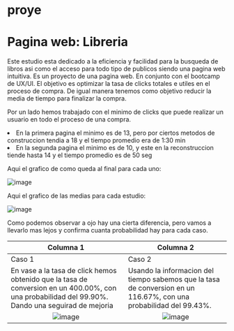 # proye

<h1>Pagina web: Libreria</h1>

<div aling="center">

  Este estudio esta dedicado a la eficiencia y facilidad para la busqueda de libros asi como el acceso para todo tipo de publicos siendo una pagina web intuitiva.
  Es un proyecto de una pagina web. En conjunto con el bootcamp de UX/UI.
  El objetivo es optimizar la tasa de clicks totales e utiles en el proceso de compra. De igual manera tenemos como objetivo reducir la media de tiempo para finalizar la compra.
  
  Por un lado hemos trabajado con el minimo de clicks que puede realizar un usuario en todo el proceso de una compra.
  <li>En la primera pagina el minimo es de 13, pero por ciertos metodos de construccion tendia a 18 y el tiempo promedio era de 1:30 min</li>
  <li>En la segunda pagina el minimo es de 10, y este en la reconstruccion tiende hasta 14 y el tiempo promedio es de 50 seg </li>
  
  Aqui el grafico de como queda al final para cada uno:
  
  ![image](https://github.com/joeSL-ms/proye/assets/127346073/80c74151-884c-4127-84f4-7a43e3230422)
  
  Aqui el grafico de las medias para cada estudio:
  
  ![image](https://github.com/joeSL-ms/proye/assets/127346073/cded53a4-8422-4531-aa3e-045fce8bffe9)
  
  Como podemos observar a ojo hay una cierta diferencia, pero vamos a llevarlo mas lejos y confirma cuanta probabilidad hay para cada caso.

| Columna 1 | Columna 2 |
| --------- | --------- |
| Caso 1 | Caso 2 |
|  En vase a la tasa de click hemos obtenido que la tasa de conversion en un 400.00%, con una probabilidad del 99.90%. Dando una seguirad de mejoria   | Usando la informacion del tiempo sabemos que la tasa de conversion en un 116.67%, con una probabilidad del 99.43%.   |
| <div align="center" colspan="2"> ![image](https://github.com/joeSL-ms/proye/assets/127346073/af1933f5-c203-4873-a0b0-5c83badce8a2)</div> | <div align="center"> ![image](https://github.com/joeSL-ms/proye/assets/127346073/284b07c1-bbac-47ee-854a-09749ab21411)</div> |
  </div>
